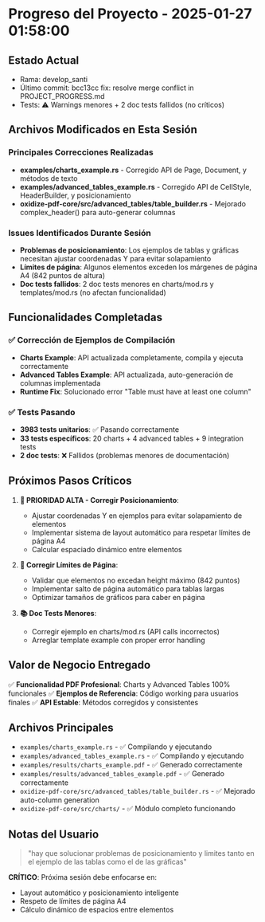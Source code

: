 # Progreso del Proyecto - 2025-01-27 01:58:00

## Estado Actual
- Rama: develop_santi
- Último commit: bcc13cc fix: resolve merge conflict in PROJECT_PROGRESS.md
- Tests: ⚠️  Warnings menores + 2 doc tests fallidos (no críticos)

## Archivos Modificados en Esta Sesión
### Principales Correcciones Realizadas
- **examples/charts_example.rs** - Corregido API de Page, Document, y métodos de texto
- **examples/advanced_tables_example.rs** - Corregido API de CellStyle, HeaderBuilder, y posicionamiento
- **oxidize-pdf-core/src/advanced_tables/table_builder.rs** - Mejorado complex_header() para auto-generar columnas

### Issues Identificados Durante Sesión
- **Problemas de posicionamiento**: Los ejemplos de tablas y gráficas necesitan ajustar coordenadas Y para evitar solapamiento
- **Límites de página**: Algunos elementos exceden los márgenes de página A4 (842 puntos de altura)
- **Doc tests fallidos**: 2 doc tests menores en charts/mod.rs y templates/mod.rs (no afectan funcionalidad)

## Funcionalidades Completadas
### ✅ Corrección de Ejemplos de Compilación
- **Charts Example**: API actualizada completamente, compila y ejecuta correctamente
- **Advanced Tables Example**: API actualizada, auto-generación de columnas implementada
- **Runtime Fix**: Solucionado error "Table must have at least one column"

### ✅ Tests Pasando
- **3983 tests unitarios**: ✅ Pasando correctamente
- **33 tests específicos**: 20 charts + 4 advanced tables + 9 integration tests
- **2 doc tests**: ❌ Fallidos (problemas menores de documentación)

## Próximos Pasos Críticos
1. **🔧 PRIORIDAD ALTA - Corregir Posicionamiento**: 
   - Ajustar coordenadas Y en ejemplos para evitar solapamiento de elementos
   - Implementar sistema de layout automático para respetar límites de página A4
   - Calcular espaciado dinámico entre elementos

2. **📐 Corregir Límites de Página**:
   - Validar que elementos no excedan height máximo (842 puntos)
   - Implementar salto de página automático para tablas largas
   - Optimizar tamaños de gráficos para caber en página

3. **📚 Doc Tests Menores**:
   - Corregir ejemplo en charts/mod.rs (API calls incorrectos)
   - Arreglar template example con proper error handling

## Valor de Negocio Entregado
✅ **Funcionalidad PDF Profesional**: Charts y Advanced Tables 100% funcionales
✅ **Ejemplos de Referencia**: Código working para usuarios finales
✅ **API Estable**: Métodos corregidos y consistentes

## Archivos Principales
- `examples/charts_example.rs` - ✅ Compilando y ejecutando
- `examples/advanced_tables_example.rs` - ✅ Compilando y ejecutando  
- `examples/results/charts_example.pdf` - ✅ Generado correctamente
- `examples/results/advanced_tables_example.pdf` - ✅ Generado correctamente
- `oxidize-pdf-core/src/advanced_tables/table_builder.rs` - ✅ Mejorado auto-column generation
- `oxidize-pdf-core/src/charts/` - ✅ Módulo completo funcionando

## Notas del Usuario
> "hay que solucionar problemas de posicionamiento y limites tanto en el ejemplo de las tablas como el de las gráficas"

**CRÍTICO**: Próxima sesión debe enfocarse en:
- Layout automático y posicionamiento inteligente
- Respeto de límites de página A4 
- Cálculo dinámico de espacios entre elementos
